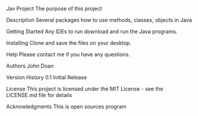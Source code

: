 Jav Project
The purpose of this project 

Description
Several packages how to use methods, classes, objects in Java

Getting Started
Any IDEs to run download and run the Java programs.

Installing
Clone and save the files on your desktop. 

Help
Please contact me if you have any questions.

Authors
John Doan

Version History
0.1
Initial Release

License
This project is licensed under the MIT License - see the LICENSE.md file for details

Acknowledgments
This is open sources program
